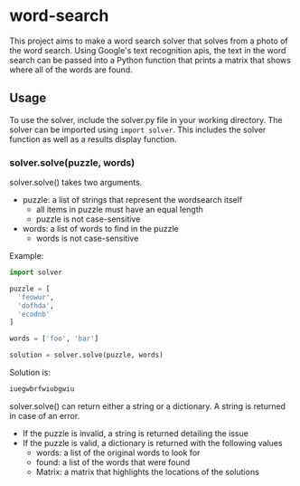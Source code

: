 # word-search
This project aims to make a word search solver that solves from a photo of the word search. Using Google's text recognition apis,
the text in the word search can be passed into a Python function that prints a matrix that shows where all of the words are
found.

## Usage
To use the solver, include the solver.py file in your working directory. The solver can be imported using `import solver`. This
includes the solver function as well as a results display function.

### solver.solve(puzzle, words)
solver.solve() takes two arguments.
- puzzle: a list of strings that represent the wordsearch itself
  - all items in puzzle must have an equal length
  - puzzle is not case-sensitive
- words: a list of words to find in the puzzle
  - words is not case-sensitive

Example:
```py
import solver

puzzle = [
  'feowur',
  'dofhda',
  'ecodnb'
]

words = ['foo', 'bar']

solution = solver.solve(puzzle, words)
```

Solution is:
```txt
iuegwbrfwiubgwiu
```

solver.solve() can return either a string or a dictionary. A string is returned in case of an error.
- If the puzzle is invalid, a string is returned detailing the issue
- If the puzzle is valid, a dictionary is returned with the following values
  - words: a list of the original words to look for
  - found: a list of the words that were found
  - Matrix: a matrix that highlights the locations of the solutions

